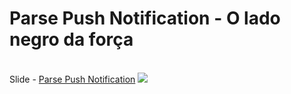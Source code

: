 # Parse Push Notification - O lado negro da força

<br>
Slide - <a href="http://pt.slideshare.net/rudsonlive/parse-push-notification-o-lado-negro-da-fora" target="_blank">Parse Push Notification</a>

<img src="https://raw.githubusercontent.com/rudsonlive/ParseLiveo/master/screenshot/01.png">
